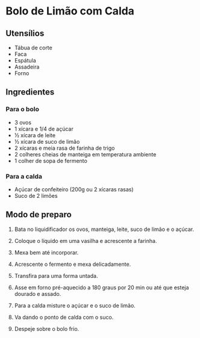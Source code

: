# Bolo de Limão com Calda

## Utensílios
- Tábua de corte
- Faca
- Espátula
- Assadeira
- Forno

## Ingredientes
### Para o bolo
- 3 ovos
- 1 xícara e 1/4 de açúcar
- ½ xícara de leite
- ½ xícara de suco de limão
- 2 xícaras e meia rasa de farinha de trigo
- 2 colheres cheias de manteiga em temperatura ambiente
- 1 colher de sopa de fermento

### Para a calda
- Açúcar de confeiteiro (200g ou 2 xícaras rasas)
- Suco de 2 limões

## Modo de preparo
1. Bata no liquidificador os ovos, manteiga, leite, suco de limão e o açúcar.

2. Coloque o líquido em uma vasilha e acrescente a farinha.

3. Mexa bem até incorporar.

4. Acrescente o fermento e mexa delicadamente.

5. Transfira para uma forma untada.

6. Asse em forno pré-aquecido a 180 graus por 20 min ou até que esteja dourado e assado.

7. Para a calda misture o açúcar e o suco de limão.

8. Va dando o ponto de calda com o suco.

9. Despeje sobre o bolo frio.